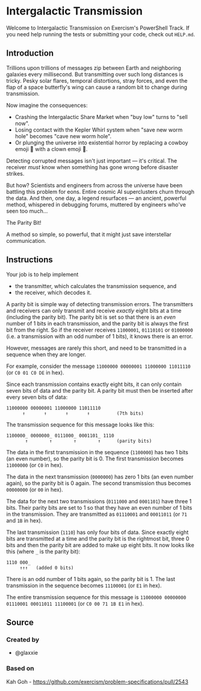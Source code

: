 # Intergalactic Transmission

Welcome to Intergalactic Transmission on Exercism's PowerShell Track.
If you need help running the tests or submitting your code, check out `HELP.md`.

## Introduction

Trillions upon trillions of messages zip between Earth and neighboring galaxies every millisecond.
But transmitting over such long distances is tricky.
Pesky solar flares, temporal distortions, stray forces, and even the flap of a space butterfly's wing can cause a random bit to change during transmission.

Now imagine the consequences:

- Crashing the Intergalactic Share Market when "buy low" turns to "sell now".
- Losing contact with the Kepler Whirl system when "save new worm hole" becomes "cave new worm hole".
- Or plunging the universe into existential horror by replacing a cowboy emoji 🤠 with a clown emoji 🤡.

Detecting corrupted messages isn't just important — it's critical.
The receiver _must_ know when something has gone wrong before disaster strikes.

But how?
Scientists and engineers from across the universe have been battling this problem for eons.
Entire cosmic AI superclusters churn through the data.
And then, one day, a legend resurfaces — an ancient, powerful method, whispered in debugging forums, muttered by engineers who've seen too much...

The Parity Bit!

A method so simple, so powerful, that it might just save interstellar communication.

## Instructions

Your job is to help implement

- the transmitter, which calculates the transmission sequence, and
- the receiver, which decodes it.

A parity bit is simple way of detecting transmission errors.
The transmitters and receivers can only transmit and receive _exactly_ eight bits at a time (including the parity bit).
The parity bit is set so that there is an _even_ number of 1 bits in each transmission, and the parity bit is always the first bit from the right.
So if the receiver receives `11000001`, `01110101` or `01000000` (i.e. a transmission with an odd number of 1 bits), it knows there is an error.

However, messages are rarely this short, and need to be transmitted in a sequence when they are longer.

For example, consider the message `11000000 00000001 11000000 11011110` (or `C0 01 C0 DE` in hex).

Since each transmission contains exactly eight bits, it can only contain seven bits of data and the parity bit.
A parity bit must then be inserted after every seven bits of data:

```text
11000000 00000001 11000000 11011110
      ↑       ↑       ↑       ↑          (7th bits)
```

The transmission sequence for this message looks like this:

```text
1100000_ 0000000_ 0111000_ 0001101_ 1110
       ↑        ↑        ↑        ↑      (parity bits)
```

The data in the first transmission in the sequence (`1100000`) has two 1 bits (an even number), so the parity bit is 0.
The first transmission becomes `11000000` (or `C0` in hex).

The data in the next transmission (`0000000`) has zero 1 bits (an even number again), so the parity bit is 0 again.
The second transmission thus becomes `00000000` (or `00` in hex).

The data for the next two transmissions (`0111000` and `0001101`) have three 1 bits.
Their parity bits are set to 1 so that they have an even number of 1 bits in the transmission.
They are transmitted as `01110001` and `00011011` (or `71` and `1B` in hex).

The last transmission (`1110`) has only four bits of data.
Since exactly eight bits are transmitted at a time and the parity bit is the rightmost bit, three 0 bits and then the parity bit are added to make up eight bits.
It now looks like this (where `_` is the parity bit):

```text
1110 000_
     ↑↑↑   (added 0 bits)
```

There is an odd number of 1 bits again, so the parity bit is 1.
The last transmission in the sequence becomes `11100001` (or `E1` in hex).

The entire transmission sequence for this message is `11000000 00000000 01110001 00011011 11100001` (or `C0 00 71 1B E1` in hex).

## Source

### Created by

- @glaxxie

### Based on

Kah Goh - https://github.com/exercism/problem-specifications/pull/2543